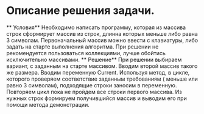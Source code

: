 # Описание решения задачи.
** Условия**
Необходимо написать программу, которая из массива строк сформирует массив из строк, длинна которых меньше либо равна 3 символам. Первоначальный массив можно ввести с клавиатуры, либо задать на старте выполнения алгоритма. При решении не рекомендуется пользоваться коллекциями, лучше обойтись исключительно массивами.
** Решение**
При решении выбираем вариант, с заданным на старте массивом. Вводим второй массив такого же размера. Вводим переменную Current. Используя метод, в цикле, которого проверяем соответствие заданным требованиям ( меньше или равно 3 символам), подходящие строки заносим в переменную. Повторяем цикл пока не пройдем все строки первого массива. Из нужных строк формируем получившийся массив и выводим его при помощи метода демонстрации.